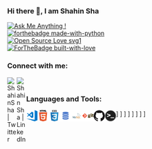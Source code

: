 ### Hi there 👋, I am Shahin Sha 
[![Ask Me Anything !](https://img.shields.io/badge/Ask%20me-anything-1abc9c.svg)](https://GitHub.com/Naereen/ama)<br />
[![forthebadge made-with-python](http://ForTheBadge.com/images/badges/made-with-python.svg)](https://www.python.org/)<br />
[![Open Source Love svg1](https://badges.frapsoft.com/os/v1/open-source.svg?v=103)](https://github.com/ellerbrock/open-source-badges/)<br />
[![ForTheBadge built-with-love](http://ForTheBadge.com/images/badges/built-with-love.svg)](https://GitHub.com/Naereen/)<br />

<!--
**ShahinSha-dot/ShahinSha-dot** is a ✨ _special_ ✨ repository because its `README.md` (this file) appears on your GitHub profile.

Here are some ideas to get you started:

- 🔭 I’m currently working Data Structures and Algorithms using Python
- 🌱 I’m currently learning Python,MongoDB, and Django
- 👯 I’m looking to collaborate on projects based on Django and Python
- 💬 Ask me about Python,Web Automation,Web development,MongoDb etc
- 📫 How to reach me: neoblaze24@gmail.com 
-->

### Connect with me:
<img align="left" alt="ShahinSha | Twitter" width="22px" src="https://cdn.jsdelivr.net/npm/simple-icons@v3/icons/twitter.svg" />
<img align="left" alt="Shahin Sha | LinkedIn" width="22px" src="https://cdn.jsdelivr.net/npm/simple-icons@v3/icons/linkedin.svg" />
  
<br />

### Languages and Tools:
<img align="left" alt="Visual Studio Code" width="26px" src="https://raw.githubusercontent.com/github/explore/80688e429a7d4ef2fca1e82350fe8e3517d3494d/topics/visual-studio-code/visual-studio-code.png" />]
<img align="left" alt="HTML5" width="26px" src="https://raw.githubusercontent.com/github/explore/80688e429a7d4ef2fca1e82350fe8e3517d3494d/topics/html/html.png" />]
<img align="left" alt="CSS3" width="26px" src="https://raw.githubusercontent.com/github/explore/80688e429a7d4ef2fca1e82350fe8e3517d3494d/topics/css/css.png" />]
<img align="left" alt="SQL" width="26px" src="https://raw.githubusercontent.com/github/explore/80688e429a7d4ef2fca1e82350fe8e3517d3494d/topics/sql/sql.png" />]
<img align="left" alt="MySQL" width="26px" src="https://raw.githubusercontent.com/github/explore/80688e429a7d4ef2fca1e82350fe8e3517d3494d/topics/mysql/mysql.png" />]
<img align="left" alt="Git" width="26px" src="https://raw.githubusercontent.com/github/explore/80688e429a7d4ef2fca1e82350fe8e3517d3494d/topics/git/git.png" />]
<img align="left" alt="GitHub" width="26px" src="https://raw.githubusercontent.com/github/explore/78df643247d429f6cc873026c0622819ad797942/topics/github/github.png" />]
<img align="left" alt="HTML5" width="26px" src="https://raw.githubusercontent.com/github/explore/80688e429a7d4ef2fca1e82350fe8e3517d3494d/topics/terminal/terminal.png" />]
